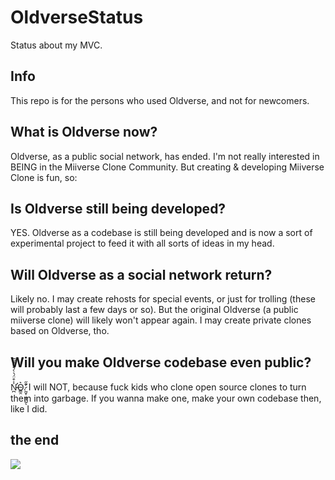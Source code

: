 # OldverseStatus
Status about my MVC.
## Info
This repo is for the persons who used Oldverse, and not for newcomers.
## What is Oldverse now?
Oldverse, as a public social network, has ended. I'm not really interested in BEING in the Miiverse Clone Community. But creating & developing Miiverse Clone is fun, so:
## Is Oldverse still being developed?
YES. Oldverse as a codebase is still being developed and is now a sort of experimental project to feed it with all sorts of ideas in my head.
## Will Oldverse as a social network return?
Likely no. I may create rehosts for special events, or just for trolling (these will probably last a few days or so). But the original Oldverse (a public miiverse clone) will likely won't appear again. I may create private clones based on Oldverse, tho.
## Will you make Oldverse codebase even public?
N̵̛̪̾͒̈́͛̀́̆̐̂̋̃O̴̳̯͛.̷̰̬̜̫͙̦̰͊̋̕ͅ I will NOT, because fuck kids who clone open source clones to turn them into garbage. If you wanna make one, make your own codebase then, like I did.
## the end
![](https://static.wikia.nocookie.net/geosheas-lost-episodes/images/0/0c/Sbsptheendtitlecard.jpg/revision/latest?cb=20211222232855)
